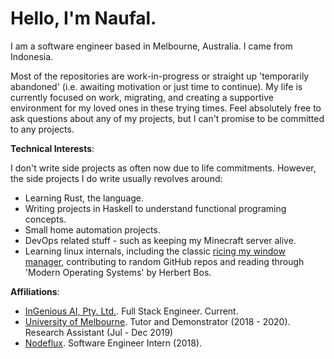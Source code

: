 # Hello, I'm Naufal. 

I am a software engineer based in Melbourne, Australia. I came from Indonesia.

Most of the repositories are work-in-progress or straight up 'temporarily abandoned' (i.e. awaiting motivation or just time to continue). My life is currently focused on work, migrating, and creating a supportive environment for my loved ones in these trying times. Feel absolutely free to ask questions about any of my projects, but I can't promise to be committed to any projects. 


**Technical Interests**:

I don't write side projects as often now due to life commitments. However, the side projects I do write usually revolves around: 

- Learning Rust, the language. 
- Writing projects in Haskell to understand functional programing concepts. 
- Small home automation projects. 
- DevOps related stuff - such as keeping my Minecraft server alive.
- Learning linux internals, including the classic [ricing my window manager](https://github.com/naufik/.awesome), contributing to random GitHub repos and reading through 'Modern Operating Systems' by Herbert Bos.

**Affiliations**:

- [InGenious AI, Pty. Ltd.](https://ingenious.ai). Full Stack Engineer. Current.
- [University of Melbourne](https://unimelb.edu.au). Tutor and Demonstrator (2018 - 2020). Research Assistant (Jul - Dec 2019)
- [Nodeflux](https://nodeflux.io). Software Engineer Intern (2018).

